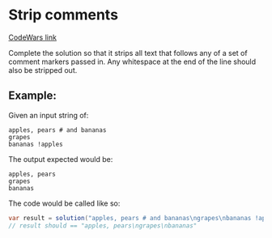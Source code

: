 # Strip comments
[CodeWars link](https://www.codewars.com/kata/51c8e37cee245da6b40000bd/train/java)

Complete the solution so that it strips all text that follows any of a set of comment markers passed in. Any whitespace at the end of the line should also be stripped out.

## Example:

Given an input string of:
```
apples, pears # and bananas
grapes
bananas !apples
```
The output expected would be:
```
apples, pears
grapes
bananas
```
The code would be called like so:
``` Java
var result = solution("apples, pears # and bananas\ngrapes\nbananas !apples", ["#", "!"])
// result should == "apples, pears\ngrapes\nbananas"
```